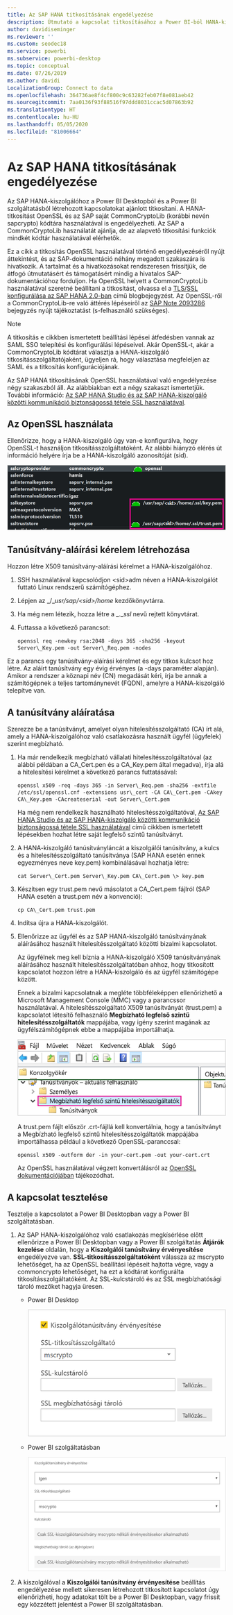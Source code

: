 ```yaml
---
title: Az SAP HANA titkosításának engedélyezése
description: Útmutató a kapcsolat titkosításához a Power BI-ból HANA-kiszolgálóhoz SAML SSO használatával való csatlakozáskor.
author: davidiseminger
ms.reviewer: ''
ms.custom: seodec18
ms.service: powerbi
ms.subservice: powerbi-desktop
ms.topic: conceptual
ms.date: 07/26/2019
ms.author: davidi
LocalizationGroup: Connect to data
ms.openlocfilehash: 364736ae8f4cf800c9c63282feb07f8e081aeb42
ms.sourcegitcommit: 7aa0136f93f88516f97ddd8031ccac5d07863b92
ms.translationtype: HT
ms.contentlocale: hu-HU
ms.lasthandoff: 05/05/2020
ms.locfileid: "81006664"
---
```

# <a name="enable-encryption-for-sap-hana"></a>Az SAP HANA titkosításának engedélyezése

Az SAP HANA-kiszolgálóhoz a Power BI Desktopból és a Power BI szolgáltatásból létrehozott kapcsolatokat ajánlott titkosítani. A HANA-titkosítást OpenSSL és az SAP saját CommonCryptoLib (korábbi nevén sapcrypto) kódtára használatával is engedélyezheti. Az SAP a CommonCryptoLib használatát ajánlja, de az alapvető titkosítási funkciók mindkét kódtár használatával elérhetők.

Ez a cikk a titkosítás OpenSSL használatával történő engedélyezéséről nyújt áttekintést, és az SAP-dokumentáció néhány megadott szakaszára is hivatkozik. A tartalmat és a hivatkozásokat rendszeresen frissítjük, de átfogó útmutatásért és támogatásért mindig a hivatalos SAP-dokumentációhoz forduljon. Ha OpenSSL helyett a CommonCryptoLib használatával szeretné beállítani a titkosítást, olvassa el a [TLS/SSL konfigurálása az SAP HANA 2.0-ban](https://blogs.sap.com/2018/11/13/how-to-configure-tlsssl-in-sap-hana-2.0/) című blogbejegyzést. Az OpenSSL-ről a CommonCryptoLib-re való áttérés lépéseiről az [SAP Note 2093286](https://launchpad.support.sap.com/#/notes/2093286) bejegyzés nyújt tájékoztatást (s-felhasználó szükséges).

> [!NOTE]
> A titkosítás e cikkben ismertetett beállítási lépései átfedésben vannak az SAML SSO telepítési és konfigurálási lépéseivel. Akár OpenSSL-t, akár a CommonCryptoLib kódtárat választja a HANA-kiszolgáló titkosításszolgáltatójaként, ügyeljen rá, hogy választása megfeleljen az SAML és a titkosítás konfigurációjának.

Az SAP HANA titkosításának OpenSSL használatával való engedélyezése négy szakaszból áll. Az alábbiakban ezt a négy szakaszt ismertetjük.  További információ: [Az SAP HANA Studio és az SAP HANA-kiszolgáló közötti kommunikáció biztonságossá tétele SSL használatával](https://blogs.sap.com/2015/09/28/securing-the-communication-between-sap-hana-studio-and-sap-hana-server-through-ssl/).

## <a name="use-openssl"></a>Az OpenSSL használata

Ellenőrizze, hogy a HANA-kiszolgáló úgy van-e konfigurálva, hogy OpenSSL-t használjon titkosításszolgáltatóként. Az alábbi hiányzó elérés út információ helyére írja be a HANA-kiszolgáló azonosítóját (sid).

![OpenSSL titkosítási szolgáltató](media/desktop-sap-hana-encryption/ssl-crypto-provider.png)

## <a name="create-a-certificate-signing-request"></a>Tanúsítvány-aláírási kérelem létrehozása

Hozzon létre X509 tanúsítvány-aláírási kérelmet a HANA-kiszolgálóhoz.

1. SSH használatával kapcsolódjon \<sid\>adm néven a HANA-kiszolgálót futtató Linux rendszerű számítógéphez.

1. Lépjen az _/__usr/sap/\<sid\>/home_ kezdőkönyvtárra.

1. Ha még nem létezik, hozza létre a _.__ssl_ nevű rejtett könyvtárat.

1. Futtassa a következő parancsot:

    ```
    openssl req -newkey rsa:2048 -days 365 -sha256 -keyout Server\_Key.pem -out Server\_Req.pem -nodes
    ```

Ez a parancs egy tanúsítvány-aláírási kérelmet és egy titkos kulcsot hoz létre. Az aláírt tanúsítvány egy évig érvényes (a -days paraméter alapján). Amikor a rendszer a köznapi név (CN) megadását kéri, írja be annak a számítógépnek a teljes tartománynevét (FQDN), amelyre a HANA-kiszolgáló telepítve van.

## <a name="get-the-certificate-signed"></a>A tanúsítvány aláíratása

Szerezze be a tanúsítványt, amelyet olyan hitelesítésszolgáltató (CA) írt alá, amely a HANA-kiszolgálóhoz való csatlakozásra használt ügyfél (ügyfelek) szerint megbízható.

1. Ha már rendelkezik megbízható vállalati hitelesítésszolgáltatóval (az alábbi példában a CA\_Cert.pen és a CA\_Key.pem által megadva), írja alá a hitelesítési kérelmet a következő parancs futtatásával:

    ```
    openssl x509 -req -days 365 -in Server\_Req.pem -sha256 -extfile /etc/ssl/openssl.cnf -extensions usr\_cert -CA CA\_Cert.pem -CAkey CA\_Key.pem -CAcreateserial -out Server\_Cert.pem
    ```

    Ha még nem rendelkezik használható hitelesítésszolgáltatóval, [Az SAP HANA Studio és az SAP HANA-kiszolgáló közötti kommunikáció biztonságossá tétele SSL használatával](https://blogs.sap.com/2015/09/28/securing-the-communication-between-sap-hana-studio-and-sap-hana-server-through-ssl/) című cikkben ismertetett lépésekben hozhat létre saját legfelső szintű tanúsítványt.

1. A HANA-kiszolgáló tanúsítványláncát a kiszolgálói tanúsítvány, a kulcs és a hitelesítésszolgáltató tanúsítványa (SAP HANA esetén ennek egyezményes neve key.pem) kombinálásával hozhatja létre:

    ```
    cat Server\_Cert.pem Server\_Key.pem CA\_Cert.pem \> key.pem
    ```

1. Készítsen egy trust.pem nevű másolatot a CA\_Cert.pem fájlról (SAP HANA esetén a trust.pem név a konvenció):

    ```
    cp CA\_Cert.pem trust.pem
    ```

1. Indítsa újra a HANA-kiszolgálót.

1. Ellenőrizze az ügyfél és az SAP HANA-kiszolgáló tanúsítványának aláírásához használt hitelesítésszolgáltató közötti bizalmi kapcsolatot.

    Az ügyfélnek meg kell bíznia a HANA-kiszolgáló X509 tanúsítványának aláírásához használt hitelesítésszolgáltatóban ahhoz, hogy titkosított kapcsolatot hozzon létre a HANA-kiszolgáló és az ügyfél számítógépe között.

    Ennek a bizalmi kapcsolatnak a megléte többféleképpen ellenőrizhető a Microsoft Management Console (MMC) vagy a parancssor használatával. A hitelesítésszolgáltató X509 tanúsítványát (trust.pem) a kapcsolatot létesítő felhasználó **Megbízható legfelső szintű hitelesítésszolgáltatók** mappájába, vagy igény szerint magának az ügyfélszámítógépnek ebbe a mappájába importálhatja.

    ![Megbízható legfelső szintű hitelesítésszolgáltatók mappája](media/desktop-sap-hana-encryption/trusted-root-certification.png)

    A trust.pem fájlt először .crt-fájllá kell konvertálnia, hogy a tanúsítványt a Megbízható legfelső szintű hitelesítésszolgáltatók mappájába importálhassa például a következő OpenSSL-paranccsal:

    ```
    openssl x509 -outform der -in your-cert.pem -out your-cert.crt
    ```
    
    Az OpenSSL használatával végzett konvertálásról az [OpenSSL dokumentációjában](https://www.openssl.org/docs/man1.0.2/man3/x509.html) tájékozódhat.

## <a name="test-the-connection"></a>A kapcsolat tesztelése

Tesztelje a kapcsolatot a Power BI Desktopban vagy a Power BI szolgáltatásban.

1. Az SAP HANA-kiszolgálóhoz való csatlakozás megkísérlése előtt ellenőrizze a Power BI Desktopban vagy a Power BI szolgáltatás **Átjárók kezelése** oldalán, hogy a **Kiszolgálói tanúsítvány érvényesítése** engedélyezve van. **SSL-titkosításszolgáltatóként** válassza az mscrypto lehetőséget, ha az OpenSSL beállítási lépéseit hajtotta végre, vagy a commoncrypto lehetőséget, ha ezt a kódtárat konfigurálta titkosításszolgáltatóként. Az SSL-kulcstároló és az SSL megbízhatósági tároló mezőket hagyja üresen.

    - Power BI Desktop

        ![Kiszolgálótanúsítvány érvényesítése – szolgáltatás](media/desktop-sap-hana-encryption/validate-server-certificate-service.png)

    - Power BI szolgáltatásban

        ![Kiszolgálótanúsítvány érvényesítése – Desktop](media/desktop-sap-hana-encryption/validate-server-certificate-desktop.png)

1. A kiszolgálóval a **Kiszolgálói tanúsítvány érvényesítése** beállítás engedélyezése mellett sikeresen létrehozott titkosított kapcsolatot úgy ellenőrizheti, hogy adatokat tölt be a Power BI Desktopban, vagy frissít egy közzétett jelentést a Power BI szolgáltatásban.
